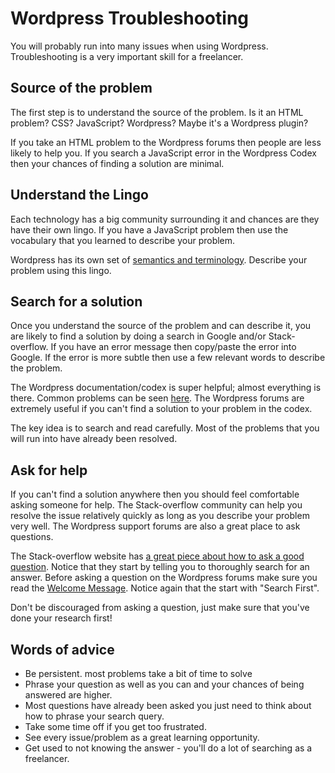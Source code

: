 # Wordpress Troubleshooting

You will probably run into many issues when using Wordpress. Troubleshooting is a very important skill for a freelancer.

## Source of the problem

The first step is to understand the source of the problem. Is it an HTML problem? CSS? JavaScript? Wordpress? Maybe it's a Wordpress plugin?

If you take an HTML problem to the Wordpress forums then people are less likely to help you. If you search a JavaScript error in the Wordpress Codex then your chances of finding a solution are minimal.

## Understand the Lingo

Each technology has a big community surrounding it and chances are they have their own lingo. If you have a JavaScript problem then use the vocabulary that you learned to describe your problem.

Wordpress has its own set of [semantics and terminology](http://codex.wordpress.org/WordPress_Semantics). Describe your problem using this lingo.

## Search for a solution

Once you understand the source of the problem and can describe it, you are likely to find a solution by doing a search in Google and/or Stack-overflow. If you have an error message then copy/paste the error into Google. If the error is more subtle then use a few relevant words to describe the problem. 

The Wordpress documentation/codex is super helpful; almost everything is there. Common problems can be seen [here](http://codex.wordpress.org/Troubleshooting). The Wordpress forums are extremely useful if you can't find a solution to your problem in the codex.

The key idea is to search and read carefully. Most of the problems that you will run into have already been resolved.

## Ask for help

If you can't find a solution anywhere then you should feel comfortable asking someone for help. The Stack-overflow community can help you resolve the issue relatively quickly as long as you describe your problem very well. The Wordpress support forums are also a great place to ask questions. 

The Stack-overflow website has [a great piece about how to ask a good question](http://stackoverflow.com/help/how-to-ask). Notice that they start by telling you to thoroughly search for an answer. Before asking a question on the Wordpress forums make sure you read the [Welcome Message](http://codex.wordpress.org/Forum_Welcome). Notice again that the start with "Search First". 

Don't be discouraged from asking a question, just make sure that you've done your research first!

## Words of advice

* Be persistent. most problems take a bit of time to solve
* Phrase your question as well as you can and your chances of being answered are higher.
* Most questions have already been asked you just need to think about how to phrase your search query.
* Take some time off if you get too frustrated.
* See every issue/problem as a great learning opportunity.
* Get used to not knowing the answer - you'll do a lot of searching as a freelancer.